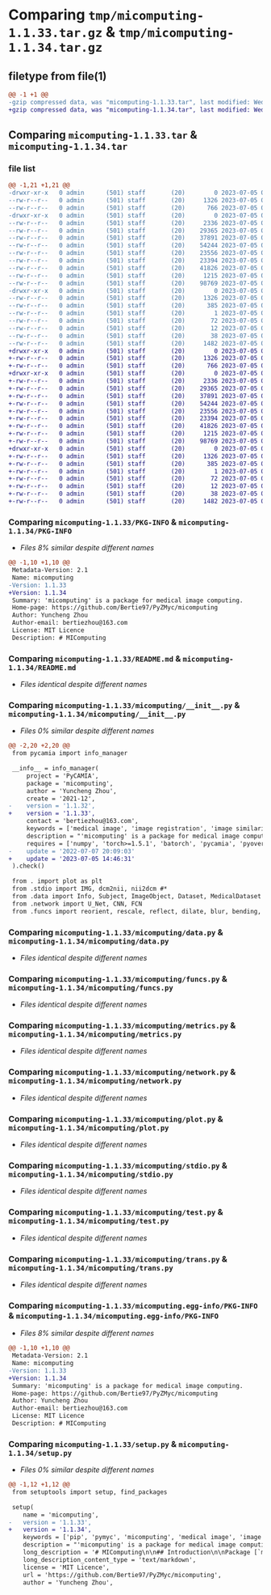 # Comparing `tmp/micomputing-1.1.33.tar.gz` & `tmp/micomputing-1.1.34.tar.gz`

## filetype from file(1)

```diff
@@ -1 +1 @@
-gzip compressed data, was "micomputing-1.1.33.tar", last modified: Wed Jul  5 06:46:32 2023, max compression
+gzip compressed data, was "micomputing-1.1.34.tar", last modified: Wed Jul  5 06:57:53 2023, max compression
```

## Comparing `micomputing-1.1.33.tar` & `micomputing-1.1.34.tar`

### file list

```diff
@@ -1,21 +1,21 @@
-drwxr-xr-x   0 admin      (501) staff       (20)        0 2023-07-05 06:46:32.215663 micomputing-1.1.33/
--rw-r--r--   0 admin      (501) staff       (20)     1326 2023-07-05 06:46:32.215525 micomputing-1.1.33/PKG-INFO
--rw-r--r--   0 admin      (501) staff       (20)      766 2023-07-05 06:46:31.000000 micomputing-1.1.33/README.md
-drwxr-xr-x   0 admin      (501) staff       (20)        0 2023-07-05 06:46:32.214421 micomputing-1.1.33/micomputing/
--rw-r--r--   0 admin      (501) staff       (20)     2336 2023-07-05 06:46:31.000000 micomputing-1.1.33/micomputing/__init__.py
--rw-r--r--   0 admin      (501) staff       (20)    29365 2023-07-05 06:46:31.000000 micomputing-1.1.33/micomputing/data.py
--rw-r--r--   0 admin      (501) staff       (20)    37891 2023-07-05 06:46:31.000000 micomputing-1.1.33/micomputing/funcs.py
--rw-r--r--   0 admin      (501) staff       (20)    54244 2023-07-05 06:46:31.000000 micomputing-1.1.33/micomputing/metrics.py
--rw-r--r--   0 admin      (501) staff       (20)    23556 2023-07-05 06:46:31.000000 micomputing-1.1.33/micomputing/network.py
--rw-r--r--   0 admin      (501) staff       (20)    23394 2023-07-05 06:46:31.000000 micomputing-1.1.33/micomputing/plot.py
--rw-r--r--   0 admin      (501) staff       (20)    41826 2023-07-05 06:46:31.000000 micomputing-1.1.33/micomputing/stdio.py
--rw-r--r--   0 admin      (501) staff       (20)     1215 2023-07-05 06:46:31.000000 micomputing-1.1.33/micomputing/test.py
--rw-r--r--   0 admin      (501) staff       (20)    98769 2023-07-05 06:46:31.000000 micomputing-1.1.33/micomputing/trans.py
-drwxr-xr-x   0 admin      (501) staff       (20)        0 2023-07-05 06:46:32.215287 micomputing-1.1.33/micomputing.egg-info/
--rw-r--r--   0 admin      (501) staff       (20)     1326 2023-07-05 06:46:32.000000 micomputing-1.1.33/micomputing.egg-info/PKG-INFO
--rw-r--r--   0 admin      (501) staff       (20)      385 2023-07-05 06:46:32.000000 micomputing-1.1.33/micomputing.egg-info/SOURCES.txt
--rw-r--r--   0 admin      (501) staff       (20)        1 2023-07-05 06:46:32.000000 micomputing-1.1.33/micomputing.egg-info/dependency_links.txt
--rw-r--r--   0 admin      (501) staff       (20)       72 2023-07-05 06:46:32.000000 micomputing-1.1.33/micomputing.egg-info/requires.txt
--rw-r--r--   0 admin      (501) staff       (20)       12 2023-07-05 06:46:32.000000 micomputing-1.1.33/micomputing.egg-info/top_level.txt
--rw-r--r--   0 admin      (501) staff       (20)       38 2023-07-05 06:46:32.215714 micomputing-1.1.33/setup.cfg
--rw-r--r--   0 admin      (501) staff       (20)     1482 2023-07-05 06:46:31.000000 micomputing-1.1.33/setup.py
+drwxr-xr-x   0 admin      (501) staff       (20)        0 2023-07-05 06:57:53.355531 micomputing-1.1.34/
+-rw-r--r--   0 admin      (501) staff       (20)     1326 2023-07-05 06:57:53.355360 micomputing-1.1.34/PKG-INFO
+-rw-r--r--   0 admin      (501) staff       (20)      766 2023-07-05 06:57:53.000000 micomputing-1.1.34/README.md
+drwxr-xr-x   0 admin      (501) staff       (20)        0 2023-07-05 06:57:53.354195 micomputing-1.1.34/micomputing/
+-rw-r--r--   0 admin      (501) staff       (20)     2336 2023-07-05 06:57:53.000000 micomputing-1.1.34/micomputing/__init__.py
+-rw-r--r--   0 admin      (501) staff       (20)    29365 2023-07-05 06:57:53.000000 micomputing-1.1.34/micomputing/data.py
+-rw-r--r--   0 admin      (501) staff       (20)    37891 2023-07-05 06:57:53.000000 micomputing-1.1.34/micomputing/funcs.py
+-rw-r--r--   0 admin      (501) staff       (20)    54244 2023-07-05 06:57:53.000000 micomputing-1.1.34/micomputing/metrics.py
+-rw-r--r--   0 admin      (501) staff       (20)    23556 2023-07-05 06:57:53.000000 micomputing-1.1.34/micomputing/network.py
+-rw-r--r--   0 admin      (501) staff       (20)    23394 2023-07-05 06:57:53.000000 micomputing-1.1.34/micomputing/plot.py
+-rw-r--r--   0 admin      (501) staff       (20)    41826 2023-07-05 06:57:53.000000 micomputing-1.1.34/micomputing/stdio.py
+-rw-r--r--   0 admin      (501) staff       (20)     1215 2023-07-05 06:57:53.000000 micomputing-1.1.34/micomputing/test.py
+-rw-r--r--   0 admin      (501) staff       (20)    98769 2023-07-05 06:57:53.000000 micomputing-1.1.34/micomputing/trans.py
+drwxr-xr-x   0 admin      (501) staff       (20)        0 2023-07-05 06:57:53.355094 micomputing-1.1.34/micomputing.egg-info/
+-rw-r--r--   0 admin      (501) staff       (20)     1326 2023-07-05 06:57:53.000000 micomputing-1.1.34/micomputing.egg-info/PKG-INFO
+-rw-r--r--   0 admin      (501) staff       (20)      385 2023-07-05 06:57:53.000000 micomputing-1.1.34/micomputing.egg-info/SOURCES.txt
+-rw-r--r--   0 admin      (501) staff       (20)        1 2023-07-05 06:57:53.000000 micomputing-1.1.34/micomputing.egg-info/dependency_links.txt
+-rw-r--r--   0 admin      (501) staff       (20)       72 2023-07-05 06:57:53.000000 micomputing-1.1.34/micomputing.egg-info/requires.txt
+-rw-r--r--   0 admin      (501) staff       (20)       12 2023-07-05 06:57:53.000000 micomputing-1.1.34/micomputing.egg-info/top_level.txt
+-rw-r--r--   0 admin      (501) staff       (20)       38 2023-07-05 06:57:53.355591 micomputing-1.1.34/setup.cfg
+-rw-r--r--   0 admin      (501) staff       (20)     1482 2023-07-05 06:57:53.000000 micomputing-1.1.34/setup.py
```

### Comparing `micomputing-1.1.33/PKG-INFO` & `micomputing-1.1.34/PKG-INFO`

 * *Files 8% similar despite different names*

```diff
@@ -1,10 +1,10 @@
 Metadata-Version: 2.1
 Name: micomputing
-Version: 1.1.33
+Version: 1.1.34
 Summary: 'micomputing' is a package for medical image computing. 
 Home-page: https://github.com/Bertie97/PyZMyc/micomputing
 Author: Yuncheng Zhou
 Author-email: bertiezhou@163.com
 License: MIT Licence
 Description: # MIComputing
```

### Comparing `micomputing-1.1.33/README.md` & `micomputing-1.1.34/README.md`

 * *Files identical despite different names*

### Comparing `micomputing-1.1.33/micomputing/__init__.py` & `micomputing-1.1.34/micomputing/__init__.py`

 * *Files 0% similar despite different names*

```diff
@@ -2,20 +2,20 @@
 from pycamia import info_manager
 
 __info__ = info_manager(
     project = 'PyCAMIA',
     package = 'micomputing',
     author = 'Yuncheng Zhou',
     create = '2021-12',
-    version = '1.1.32',
+    version = '1.1.33',
     contact = 'bertiezhou@163.com',
     keywords = ['medical image', 'image registration', 'image similarities'],
     description = "'micomputing' is a package for medical image computing. ",
     requires = ['numpy', 'torch>=1.5.1', 'batorch', 'pycamia', 'pyoverload', 'nibabel', 'pydicom', 'SimpleITK'],
-    update = '2022-07-07 20:09:03'
+    update = '2023-07-05 14:46:31'
 ).check()
 
 from . import plot as plt
 from .stdio import IMG, dcm2nii, nii2dcm #*
 from .data import Info, Subject, ImageObject, Dataset, MedicalDataset #*
 from .network import U_Net, CNN, FCN
 from .funcs import reorient, rescale, reflect, dilate, blur, bending, distance_map, registration, local_prior, center_of_gravity #*
```

### Comparing `micomputing-1.1.33/micomputing/data.py` & `micomputing-1.1.34/micomputing/data.py`

 * *Files identical despite different names*

### Comparing `micomputing-1.1.33/micomputing/funcs.py` & `micomputing-1.1.34/micomputing/funcs.py`

 * *Files identical despite different names*

### Comparing `micomputing-1.1.33/micomputing/metrics.py` & `micomputing-1.1.34/micomputing/metrics.py`

 * *Files identical despite different names*

### Comparing `micomputing-1.1.33/micomputing/network.py` & `micomputing-1.1.34/micomputing/network.py`

 * *Files identical despite different names*

### Comparing `micomputing-1.1.33/micomputing/plot.py` & `micomputing-1.1.34/micomputing/plot.py`

 * *Files identical despite different names*

### Comparing `micomputing-1.1.33/micomputing/stdio.py` & `micomputing-1.1.34/micomputing/stdio.py`

 * *Files identical despite different names*

### Comparing `micomputing-1.1.33/micomputing/test.py` & `micomputing-1.1.34/micomputing/test.py`

 * *Files identical despite different names*

### Comparing `micomputing-1.1.33/micomputing/trans.py` & `micomputing-1.1.34/micomputing/trans.py`

 * *Files identical despite different names*

### Comparing `micomputing-1.1.33/micomputing.egg-info/PKG-INFO` & `micomputing-1.1.34/micomputing.egg-info/PKG-INFO`

 * *Files 8% similar despite different names*

```diff
@@ -1,10 +1,10 @@
 Metadata-Version: 2.1
 Name: micomputing
-Version: 1.1.33
+Version: 1.1.34
 Summary: 'micomputing' is a package for medical image computing. 
 Home-page: https://github.com/Bertie97/PyZMyc/micomputing
 Author: Yuncheng Zhou
 Author-email: bertiezhou@163.com
 License: MIT Licence
 Description: # MIComputing
```

### Comparing `micomputing-1.1.33/setup.py` & `micomputing-1.1.34/setup.py`

 * *Files 0% similar despite different names*

```diff
@@ -1,12 +1,12 @@
 from setuptools import setup, find_packages
 
 setup(
 	name = 'micomputing',
-	version = '1.1.33',
+	version = '1.1.34',
 	keywords = ['pip', 'pymyc', 'micomputing', 'medical image', 'image registration', 'image similarities'],
 	description = "'micomputing' is a package for medical image computing. ",
 	long_description = '# MIComputing\n\n## Introduction\n\nPackage [`micomputing`](https://github.com/Bertie97/pycamia/tree/main/micomputing) is the medical image processing package under project [`PyCAMIA`](https://github.com/Bertie97/pycamia). It handles medical image read write, image interpolation, transformation, registration and so on. This package works under `PyCAMIA` and use `batorch.Tensor` as its basic data format. \n\n## Installation\n\nThis package can be installed by `pip install micomputing` or moving the source code to the directory of python libraries (the source code can be downloaded on [github](https://github.com/Bertie97/pycamia) or [PyPI](https://pypi.org/project/micomputing/)). \n\n```shell\npip install micomputing\n```\n\n\n\n## Acknowledgment\n\n@Yuncheng Zhou: Developer\n',
 	long_description_content_type = 'text/markdown',
 	license = 'MIT Licence',
 	url = 'https://github.com/Bertie97/PyZMyc/micomputing',
 	author = 'Yuncheng Zhou',
```

